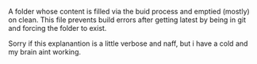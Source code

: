 A folder whose content is filled via the buid process and emptied (mostly) on clean. This file prevents build errors after getting latest by being in git and forcing the folder to exist.

Sorry if this explanantion is a little verbose and naff, but i have a cold and my brain aint working.